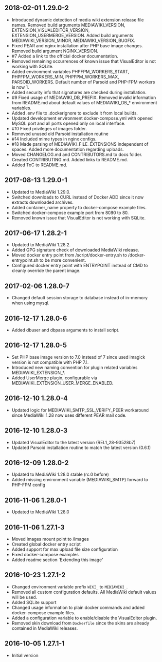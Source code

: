 ## 2018-02-01 1.29.0-2

* Introduced dynamic detection of media wiki extension release file names. Removed build arguments MEDIAWIKI_VERSION, EXTENSION_VISUALEDITOR_VERSION, EXTENSION_USERMERGE_VERSION. Added build arguments MEDIAWIKI_VERSION_MINOR, MEDIAWIKI_VERSION_BUGFIX. 
* Fixed PEAR and nginx installation after PHP base image changes. Removed build argument NGINX_VERSION.
* \#7 Added a link to the official docker documentation.
* Removed remaining occurrences of known issue that VisualEditor is not working with SQLite.
* Added environment variables PHPFPM_WORKERS_START, PHPFPM_WORKERS_MIN, PHPFPM_WORKERS_MAX, PARSOID_WORKERS. Default number of Parsoid and PHP-FPM workers is now 1.
* Added security info that signatures are checked during installation.
* \#9 Fixed usage of MEDIAWIKI_DB_PREFIX. Removed invalid information from README.md about default values of MEDIAWIKI_DB_* environment variables.
* Added .env file to .dockerignore to exclude it from local builds.
* Updated development environment docker-compose.yml with opened MySQL port and all ports opened only on local interface.
* \#10 Fixed privileges of images folder.
* Removed unused old Parsoid installation routine
* \#14 Included mime types in nginx configs.
* \#18 Made parsing of MEDIAWIKI_FILE_EXTENSIONS independent of spaces. Added more documentation regarding uploads.
* Moved CHANGELOG.md and CONTRIBUTORS.md to docs folder. Created CONTRIBUTING.md. Added links to README.md.
* Added ToC to README.md.

## 2017-08-13 1.29.0-1

* Updated to MediaWiki 1.29.0.
* Switched downloads to CURL instead of Docker ADD since it now extracts downloaded archives.
* Added container_name property to docker-compose example files.
* Switched docker-compose example port from 8080 to 80.
* Removed known issue that VisualEditor is not working with SQLite.

## 2017-06-17 1.28.2-1

* Updated to MediaWiki 1.28.2.
* Added GPG signature check of downloaded MediaWiki release.
* Moved docker entry point from /script/docker-entry.sh to /docker-entrypoint.sh to be more convenient.
* Configured docker entry point with ENTRYPOINT instead of CMD to cleanly override the parent image.

## 2017-02-06 1.28.0-7

* Changed default session storage to database instead of in-memory when using mysql.

## 2016-12-17 1.28.0-6

* Added dbuser and dbpass arguments to install script.

## 2016-12-17 1.28.0-5

* Set PHP base image version to 7.0 instead of 7 since used imagick version is not compatible with PHP 7.1.
* Introduced new naming convention for plugin related variables MEDIAWIKI_EXTENSION_*.
* Added UserMerge plugin, configurable via MEDIAWIKI_EXTENSION_USER_MERGE_ENABLED.

## 2016-12-10 1.28.0-4

* Updated logic for MEDIAWIKI_SMTP_SSL_VERIFY_PEER workaround since MediaWiki 1.28 now uses different PEAR mail code.

## 2016-12-10 1.28.0-3

* Updated VisualEditor to the latest version (REL1_28-93528b7)
* Updated Parsoid installation routine to match the latest version (0.6.1)

## 2016-12-09 1.28.0-2

* Updated to MediaWiki 1.28.0 stable (rc.0 before)
* Added missing environment variable (MEDIAWIKI_SMTP) forward to PHP-FPM config

## 2016-11-06 1.28.0-1

* Updated to MediaWiki 1.28.0

## 2016-11-06 1.27.1-3

* Moved images mount point to /images
* Created global docker entry script
* Added support for max upload file size configuration
* Fixed docker-compose examples
* Added readme section 'Extending this image'

## 2016-10-23 1.27.1-2

* Changed environment variable prefix `WIKI_` to `MEDIAWIKI_`.
* Removed all custom configuration defaults. All MediaWiki default values will be used.
* Added SQLite support
* Changed usage information to plain docker commands and added docker-compose example files.
* Added a configuration variable to enable/disable the VisualEditor plugin.
* Removed skin download from `Dockerfile` since the skins are already contained in MediaWiki releases.

## 2016-10-05 1.27.1-1

* Initial version
